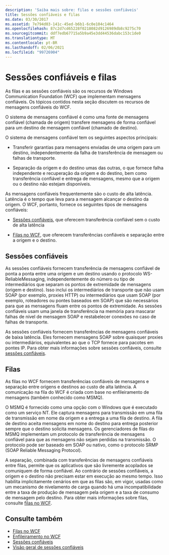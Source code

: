 ```yaml
---
description: 'Saiba mais sobre: filas e sessões confiáveis'
title: Sessões confiáveis e filas
ms.date: 03/30/2017
ms.assetid: 7e794d03-141c-45ed-b6b1-6c0e104c1464
ms.openlocfilehash: 87c2d7cd65228f0218082d9126989db8c9275c70
ms.sourcegitcommit: ddf7edb67715a5b9a45e3dd44536dabc153c1de0
ms.translationtype: MT
ms.contentlocale: pt-BR
ms.lasthandoff: 02/06/2021
ms.locfileid: "99726904"
---
```

# <a name="queues-and-reliable-sessions"></a>Sessões confiáveis e filas

As filas e as sessões confiáveis são os recursos de Windows Communication Foundation (WCF) que implementam mensagens confiáveis. Os tópicos contidos nesta seção discutem os recursos de mensagens confiáveis do WCF.  
  
 O sistema de mensagens confiável é como uma fonte de mensagens confiável (chamada de origem) transfere mensagens de forma confiável para um destino de mensagem confiável (chamado de destino).  
  
 O sistema de mensagens confiável tem os seguintes aspectos principais:  
  
- Transferir garantias para mensagens enviadas de uma origem para um destino, independentemente da falha de transferência de mensagem ou falhas de transporte.  
  
- Separação da origem e do destino umas das outras, o que fornece falha independente e recuperação da origem e do destino, bem como transferência confiável e entrega de mensagens, mesmo que a origem ou o destino não estejam disponíveis.  
  
 As mensagens confiáveis frequentemente são o custo de alta latência. Latência é o tempo que leva para a mensagem alcançar o destino da origem. O WCF, portanto, fornece os seguintes tipos de mensagens confiáveis:  
  
- [Sessões confiáveis](reliable-sessions.md), que oferecem transferência confiável sem o custo de alta latência  
  
- [Filas no WCF](queues-in-wcf.md), que oferecem transferências confiáveis e separação entre a origem e o destino.  
  
## <a name="reliable-sessions"></a>Sessões confiáveis  

 As sessões confiáveis fornecem transferência de mensagens confiável de ponta a ponta entre uma origem e um destino usando o protocolo WS-ReliableMessaging, independentemente do número ou tipo de intermediários que separam os pontos de extremidade de mensagens (origem e destino). Isso inclui os intermediários de transporte que não usam SOAP (por exemplo, proxies HTTP) ou intermediários que usam SOAP (por exemplo, roteadores ou pontes baseados em SOAP) que são necessários para que as mensagens fluam entre os pontos de extremidade. As sessões confiáveis usam uma janela de transferência na memória para mascarar falhas de nível de mensagem SOAP e restabelecer conexões no caso de falhas de transporte.  
  
 As sessões confiáveis fornecem transferências de mensagens confiáveis de baixa latência. Eles fornecem mensagens SOAP sobre quaisquer proxies ou intermediários, equivalentes ao que o TCP fornece para pacotes em pontes IP. Para obter mais informações sobre sessões confiáveis, consulte [sessões confiáveis](reliable-sessions.md).  
  
## <a name="queues"></a>Filas  

 As filas no WCF fornecem transferências confiáveis de mensagens e separação entre origens e destinos ao custo de alta latência. A comunicação na fila do WCF é criada com base no enfileiramento de mensagens (também conhecido como MSMQ).  
  
 O MSMQ é fornecido como uma opção com o Windows que é executado como um serviço NT. Ele captura mensagens para transmissão em uma fila de transmissão em nome da origem e a entrega a uma fila de destino. A fila de destino aceita mensagens em nome do destino para entrega posterior sempre que o destino solicita mensagens. Os gerenciadores de filas do MSMQ implementam um protocolo de transferência de mensagens confiável para que as mensagens não sejam perdidas na transmissão. O protocolo pode ser baseado em SOAP ou nativo, como o protocolo SRMP (SOAP Reliable Messaging Protocol).  
  
 A separação, combinada com transferências de mensagens confiáveis entre filas, permite que os aplicativos que são livremente acoplados se comuniquem de forma confiável. Ao contrário de sessões confiáveis, a origem e o destino não precisam estar em execução ao mesmo tempo. Isso habilita implicitamente cenários em que as filas são, em vigor, usadas como um mecanismo de nivelamento de carga quando há uma incompatibilidade entre a taxa de produção de mensagem pela origem e a taxa de consumo de mensagem pelo destino. Para obter mais informações sobre filas, consulte [filas no WCF](queues-in-wcf.md).  
  
## <a name="see-also"></a>Consulte também

- [Filas no WCF](queues-in-wcf.md)
- [Enfileiramento no WCF](queuing-in-wcf.md)
- [Sessões confiáveis](reliable-sessions.md)
- [Visão geral de sessões confiáveis](reliable-sessions-overview.md)
